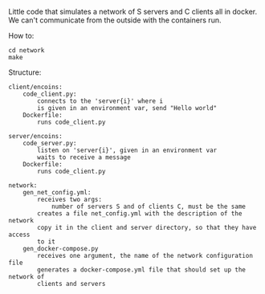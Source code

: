 Little code that simulates a network of S servers and C clients all in docker.
We can't communicate from the outside with the containers run.

How to:

	cd network
	make

Structure:

	client/encoins:
		code_client.py: 
			connects to the 'server{i}' where i 
			is given in an environment var, send "Hello world"
		Dockerfile: 
			runs code_client.py
	
	server/encoins:
		code_server.py:
			listen on 'server{i}', given in an environment var
			waits to receive a message
		Dockerfile:
			runs code_client.py
	
	network:
		gen_net_config.yml:
			receives two args:
				number of servers S and of clients C, must be the same
			creates a file net_config.yml with the description of the network
			copy it in the client and server directory, so that they have access
			to it
		gen_docker-compose.py
			receives one argument, the name of the network configuration file
			generates a docker-compose.yml file that should set up the network of
			clients and servers
